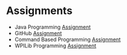 # Assignments

* Java Programming [Assignment](Assignments/Java.md)
* GitHub [Assignment](Assignments/GitHub.md)
* Command Based Programming [Assignment](Assignments/CBP.md)
* WPILib Programming [Assignment](./Assignments/WPILib.md)
